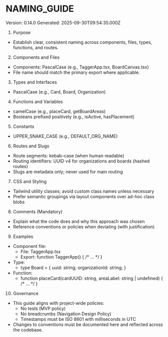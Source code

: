 # NAMING_GUIDE

Version: 0.14.0
Generated: 2025-09-30T09:54:35.000Z

1. Purpose
- Establish clear, consistent naming across components, files, types, functions, and routes.

2. Components and Files
- Components: PascalCase (e.g., TaggerApp.tsx, BoardCanvas.tsx)
- File name should match the primary export where applicable.

3. Types and Interfaces
- PascalCase (e.g., Card, Board, Organization)

4. Functions and Variables
- camelCase (e.g., placeCard, getBoardAreas)
- Booleans prefixed positively (e.g., isActive, hasPlacement)

5. Constants
- UPPER_SNAKE_CASE (e.g., DEFAULT_ORG_NAME)

6. Routes and Slugs
- Route segments: kebab-case (when human readable)
- Routing identifiers: UUID v4 for organizations and boards (hashed routes)
- Slugs are metadata only; never used for main routing

7. CSS and Styling
- Tailwind utility classes; avoid custom class names unless necessary
- Prefer semantic groupings via layout components over ad-hoc class blobs

8. Comments (Mandatory)
- Explain what the code does and why this approach was chosen
- Reference conventions or policies when deviating (with justification)

9. Examples
- Component file:
  - File: TaggerApp.tsx
  - Export: function TaggerApp() { /* ... */ }
- Type:
  - type Board = { uuid: string; organizationId: string; }
- Function:
  - function placeCard(cardUUID: string, areaLabel: string | undefined) { /* ... */ }

10. Governance
- This guide aligns with project-wide policies:
  - No tests (MVP policy)
  - No breadcrumbs (Navigation Design Policy)
  - Timestamps must be ISO 8601 with milliseconds in UTC
- Changes to conventions must be documented here and reflected across the codebase.